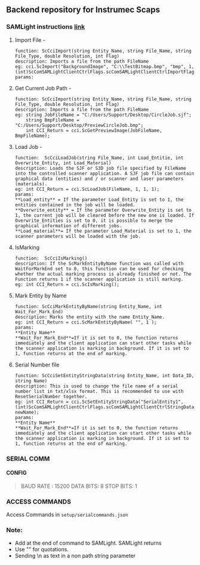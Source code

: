 ## Backend repository for Instrumec Scaps

### SAMLight instructions [link](http://download.scaps.com/downloads/Software/Programming/Client_Control_Interface/Manual/html/index.html?job.htm)

1. Import File -
   ```
   function: ScCciImport(string Entity_Name, string File_Name, string File_Type, double Resolution, int Flag)
   description: Imports a file from the path FileName
   eg: cci.ScImport("BackgroundImage", "C:\\TestBitmap.bmp", "bmp", 1, (int)ScComSAMLightClientCtrlFlags.scComSAMLightClientCtrlImportFlagBitmapReimport);
   params:
   ```
2. Get Current Job Path -

   ```
   function: ScCciImport(string Entity_Name, string File_Name, string File_Type, double Resolution, int Flag)
   description: Imports a file from the path FileName
   eg: string JobFileName = "C:/Users/Support/Desktop/CircleJob.sjf";
       string BmpFileName = "C:/Users/Support/Desktop/PreviewCircleJob.bmp";
       int CCI_Return = cci.ScGetPreviewImage(JobFileName, BmpFileName);
   ```

3. Load Job -
   ```
   function:  ScCciLoadJob(string File_Name, int Load_Entitie, int Overwrite_Entity, int Load_Material)
   description: Loads the SJF or S3D job file specified by FileName into the controlled scanner application. A SJF job file can contain graphical data (entities) and / or scanner and laser parameters (materials).
   eg: int CCI_Return = cci.ScLoadJob(FileName, 1, 1, 1);
   params:
   **Load_entity** = If the parameter Load_Entity is set to 1, the entities contained in the job will be loaded.
   **Overwrite_entity** = If the parameter Overwrite_Entity is set to 1, the current job will be cleared before the new one is loaded. If Overwrite_Entities is set to 0, it is possible to merge the graphical information of different jobs.
   **Load_material**= If the parameter Load_Material is set to 1, the scanner parameters will be loaded with the job.
   ```
4. IsMarking

   ```
   function:  ScCciIsMarking()
   description: If the ScMarkEntityByName function was called with WaitForMarkEnd set to 0, this function can be used for checking whether the actual marking process is already finished or not. The Function returns 1 if the scanner application is still marking.
   eg: int CCI_Return = cci.ScIsMarking();
   ```

5. Mark Entity by Name
   ```
   function: ScCciMarkEntityByName(string Entity_Name, int Wait_For_Mark_End)
   description: Marks the entity with the name Entity_Name.
   eg: int CCI_Return = cci.ScMarkEntityByName( "", 1 );
   params:
   **Entity Name**
   **Wait_For_Mark_End**=If it is set to 0, the function returns immediately and the client application can start other tasks while the scanner application is marking in background. If it is set to 1, function returns at the end of marking.
   ```
6. Serial Number file
   ```
   function: ScCciSetEntityStringData(string Entity_Name, int Data_ID, string Name)
   description: This is used to change the file name of a serial number list in txt/xlsx format. This is recommended to use with ResetSerialNumber together.
   eg: int CCI_Return = cci.ScSetEntityStringData("SerialEntity1", (int)ScComSAMLightClientCtrlFlags.scComSAMLightClientCtrlStringDataIdEntitySerialASCIIFileName, newName);
   params:
   **Entity Name**
   **Wait_For_Mark_End**=If it is set to 0, the function returns immediately and the client application can start other tasks while the scanner application is marking in background. If it is set to 1, function returns at the end of marking.
   ```

### SERIAL COMM

#### CONFIG

> BAUD RATE : 15200
> DATA BITS: 8
> STOP BITS: 1

### ACCESS COMMANDS

Access Commands in `setup/serialcommands.json`

### Note:

- Add <LF> at the end of command to SAMLight. SAMLight returns <LF>
- Use "" for quotations.
- Sending \n as text in a non path string parameter
